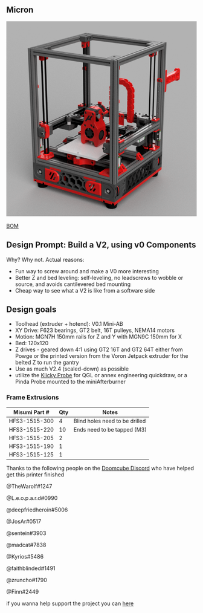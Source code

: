 ## Micron

![picture](Images/MicronRendering.png)

[BOM](https://docs.google.com/spreadsheets/d/1caKSc-EukVpRgN67_by_hdzVPlExSRQ66j3OXlEmcCU/edit#gid=0)
## Design Prompt: Build a V2, using v0 Components
Why? Why not.
Actual reasons:

- Fun way to screw around and make a V0 more interesting
- Better Z and bed leveling: self-leveling, no leadscrews to wobble or source, and avoids cantilevered bed
mounting
- Cheap way to see what a V2 is like from a software side

## Design goals
- Toolhead (extruder + hotend): V0.1 Mini-AB
- XY Drive: F623 bearings, GT2 belt, 16T pulleys, NEMA14 motors
- Motion: MGN7H 150mm rails for Z and Y with MGN9C 150mm for X 
- Bed: 120x120
- Z drives - geared down 4:1 using GT2 16T and GT2 64T either from Powge or the printed version from the Voron Jetpack extruder for the belted Z to run the gantry 
- Use as much V2.4 (scaled-down) as possible
- utilize the [Klicky Probe](https://github.com/jlas1/Klicky-Probe) for QGL or annex engineering quickdraw, or a Pinda Probe mounted to the miniAfterburner 



### Frame Extrusions
Misumi Part #  |Qty | Notes
 ----|----|----|
HFS3-1515-300 |4 | Blind holes need to be drilled
HFS3-1515-220 |10| Ends need to be tapped (M3)
HFS3-1515-205 |2 |
HFS3-1515-190 |1 |
HFS3-1515-125 |1 |

Thanks to the following people on the [Doomcube Discord](https://discord.gg/EAANfEk25f) who have helped get this printer finished 

@TheWarolf#1247

@L.e.o.p.a.r.d#0990

@deepfriedheroin#5006

@JosAr#0517

@sentein#3903

@madcat#7838

@Kyrios#5486

@faithblinded#1491

@zruncho#1790

@Finn#2449

if you wanna help support the project you can [here](https://www.patreon.com/user?u=27661824&fan_landing=true)

